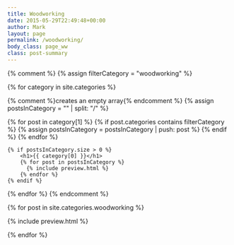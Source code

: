 ```yaml
---
title: Woodworking
date: 2015-05-29T22:49:48+00:00
author: Mark
layout: page
permalink: /woodworking/
body_class: page_ww
class: post-summary
---
```


{% comment %}
{% assign filterCategory = "woodworking" %}

{% for category in site.categories %}

{% comment %}creates an empty array{% endcomment %}
{% assign postsInCategory = "" | split: "/" %}

{% for post in category[1] %}
{% if post.categories contains filterCategory %}
{% assign postsInCategory = postsInCategory | push: post %}
{% endif %}
{% endfor %}

    {% if postsInCategory.size > 0 %}
        <h1>{{ category[0] }}</h1>
        {% for post in postsInCategory %}
          {% include preview.html %}
        {% endfor %}
    {% endif %}

{% endfor %}
{% endcomment %}

{% for post in site.categories.woodworking %}

{% include preview.html %}

{% endfor %}
